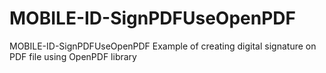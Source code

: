 # MOBILE-ID-SignPDFUseOpenPDF
MOBILE-ID-SignPDFUseOpenPDF Example of creating digital signature on PDF file using OpenPDF library
